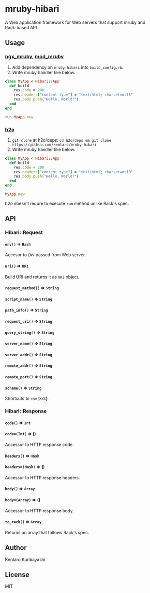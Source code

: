 # mruby-hibari

A Web application framework for Web servers that support mruby and Rack-based API.

## Usage

### [ngx_mruby](http://ngx.mruby.org/), [mod_mruby](http://mod.mruby.org/)

  1. Add dependency on `mruby-hibari` into `build_config.rb`.
  2. Write mruby handler like below:

```ruby
class MyApp < Hibari::App
  def build
    res.code = 200
    res.headers["content-type"] = "text/html; charset=utf8"
    res.body.push("Hello, World!")
  end
end

run MyApp.new
```

### [h2o](https://h2o.examp1e.net/)

  1. `git clone` at h2o/deps: `cd h2o/deps && git clone https://github.com/kentaro/mruby-hibari`
  2. Write mruby handler like below:

```ruby
class MyApp < Hibari::App
  def build
    res.code = 200
    res.headers["content-type"] = "text/html; charset=utf8"
    res.body.push("Hello, World!")
  end
end

MyApp.new
```

h2o doesn't requre to execute `run` method unlike Rack's spec.

## API

### Hibari::Request

#### `env()` => `Hash`

Accesor to `ENV` passed from Web server.

#### `uri()` => `URI`

Build URI and returns it as `URI` object.

#### `request_method()` => `String`
#### `script_name()`    => `String`
#### `path_info()`      => `String`
#### `request_uri()`    => `String`
#### `query_string()`   => `String`
#### `server_name()`    => `String`
#### `server_addr()`    => `String`
#### `remote_addr()`    => `String`
#### `remote_port()`    => `String`
#### `scheme()`         => `String`

Shortcuts to `env[XXX`].

### Hibari::Response

#### `code()`     => `Int`
#### `code=(Int)` => ()

Accessor to HTTP response code.

#### `headers()`      => `Hash`
#### `headers=(Hash)` => ()

Accessor to HTTP response headers.

#### `body()`       => `Array`
#### `body=(Array)` => ()

Accessor to HTTP response body.

#### `to_rack()` => `Array`

Returns an array that follows Rack's spec.

## Author

Kentaro Kuribayashi

## License

MIT
